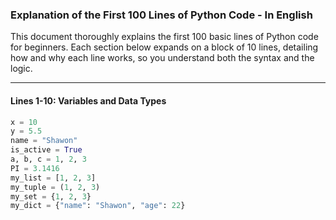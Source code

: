 ### Explanation of the First 100 Lines of Python Code - In English

This document thoroughly explains the first 100 basic lines of Python code for beginners. Each section below expands on a block of 10 lines, detailing how and why each line works, so you understand both the syntax and the logic.

---

#### Lines 1-10: Variables and Data Types

```python
x = 10
y = 5.5
name = "Shawon"
is_active = True
a, b, c = 1, 2, 3
PI = 3.1416
my_list = [1, 2, 3]
my_tuple = (1, 2, 3)
my_set = {1, 2, 3}
my_dict = {"name": "Shawon", "age": 22}
